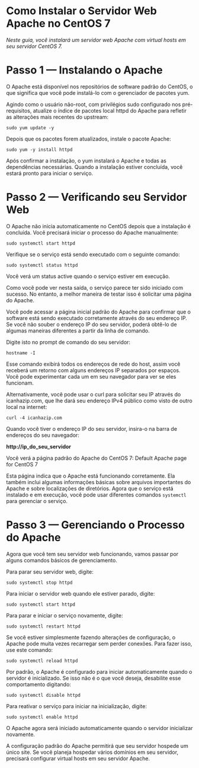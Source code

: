 # Como Instalar o Servidor Web Apache no CentOS 7
*Neste guia, você instalará um servidor web Apache com virtual hosts em seu servidor CentOS 7.*

# Passo 1 — Instalando o Apache

O Apache está disponível nos repositórios de software padrão do CentOS, o que significa que você pode instalá-lo com o gerenciador de pacotes yum.

Agindo como o usuário não-root, com privilégios sudo configurado nos pré-requisitos, atualize o índice de pacotes local httpd do Apache para refletir as alterações mais recentes do upstream:

`sudo yum update -y`

Depois que os pacotes forem atualizados, instale o pacote Apache:

`sudo yum -y install httpd`

Após confirmar a instalação, o yum instalará o Apache e todas as dependências necessárias. Quando a instalação estiver concluída, você estará pronto para iniciar o serviço.

# Passo 2 — Verificando seu Servidor Web

O Apache não inicia automaticamente no CentOS depois que a instalação é concluída. Você precisará iniciar o processo do Apache manualmente:

`sudo systemctl start httpd`

Verifique se o serviço está sendo executado com o seguinte comando:

`sudo systemctl status httpd`

Você verá um status active quando o serviço estiver em execução.

Como você pode ver nesta saída, o serviço parece ter sido iniciado com sucesso. No entanto, a melhor maneira de testar isso é solicitar uma página do Apache.

Você pode acessar a página inicial padrão do Apache para confirmar que o software está sendo executado corretamente através do seu endereço IP. Se você não souber o endereço IP do seu servidor, poderá obtê-lo de algumas maneiras diferentes a partir da linha de comando.

Digite isto no prompt de comando do seu servidor:

`hostname -I`

Esse comando exibirá todos os endereços de rede do host, assim você receberá um retorno com alguns endereços IP separados por espaços. Você pode experimentar cada um em seu navegador para ver se eles funcionam.

Alternativamente, você pode usar o curl para solicitar seu IP através do icanhazip.com, que lhe dará seu endereço IPv4 público como visto de outro local na internet:

`curl -4 icanhazip.com`

Quando você tiver o endereço IP do seu servidor, insira-o na barra de endereços do seu navegador:

**http://ip_do_seu_servidor**

Você verá a página padrão do Apache do CentOS 7:
Default Apache page for CentOS 7

Esta página indica que o Apache está funcionando corretamente. Ela também inclui algumas informações básicas sobre arquivos importantes do Apache e sobre localizações de diretórios. Agora que o serviço está instalado e em execução, você pode usar diferentes comandos `systemctl` para gerenciar o serviço.

# Passo 3 — Gerenciando o Processo do Apache

Agora que você tem seu servidor web funcionando, vamos passar por alguns comandos básicos de gerenciamento.

Para parar seu servidor web, digite:

`sudo systemctl stop httpd`

Para iniciar o servidor web quando ele estiver parado, digite:

`sudo systemctl start httpd`

Para parar e iniciar o serviço novamente, digite:

`sudo systemctl restart httpd`

Se você estiver simplesmente fazendo alterações de configuração, o Apache pode muita vezes recarregar sem perder conexões. Para fazer isso, use este comando:

`sudo systemctl reload httpd`

Por padrão, o Apache é configurado para iniciar automaticamente quando o servidor é inicializado. Se isso não é o que você deseja, desabilite esse comportamento digitando:

`sudo systemctl disable httpd`

Para reativar o serviço para iniciar na inicialização, digite:

`sudo systemctl enable httpd`

O Apache agora será iniciado automaticamente quando o servidor inicializar novamente.

A configuração padrão do Apache permitirá que seu servidor hospede um único site. Se você planeja hospedar vários domínios em seu servidor, precisará configurar virtual hosts em seu servidor Apache.
